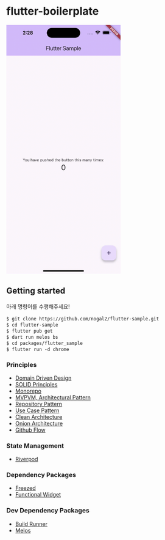 # flutter-boilerplate

<img src="resources/sample.gif" alt="til" width="300"/>

## Getting started

아래 명령어를 수행해주세요!

```
$ git clone https://github.com/nogal2/flutter-sample.git
$ cd flutter-sample
$ flutter pub get
$ dart run melos bs
$ cd packages/flutter_sample
$ flutter run -d chrome
```

### Principles

- [Domain Driven Design](https://en.wikipedia.org/wiki/Domain-driven_design)
- [SOLID Principles](https://en.wikipedia.org/wiki/SOLID)
- [Monorepo](https://en.wikipedia.org/wiki/Monorepo)
- [MVPVM, Architectural Pattern](https://learn.microsoft.com/en-us/archive/msdn-magazine/2011/december/mvpvm-design-pattern-the-model-view-presenter-viewmodel-design-pattern-for-wpf)
- [Repository Pattern](<https://learn.microsoft.com/en-us/previous-versions/msp-n-p/ff649690(v=pandp.10)>)
- [Use Case Pattern](https://developer.android.com/topic/architecture/domain-layer)
- [Clean Architecture](https://blog.cleancoder.com/uncle-bob/2012/08/13/the-clean-architecture.html)
- [Onion Architecture](https://jeffreypalermo.com/2008/07/the-onion-architecture-part-1/)
- [Github Flow](https://docs.github.com/en/get-started/using-github/github-flow)

### State Management

- [Riverpod](https://riverpod.dev/ko/)

### Dependency Packages

- [Freezed](https://pub.dev/packages/freezed)
- [Functional Widget](https://pub.dev/packages/functional_widget)

### Dev Dependency Packages

- [Build Runner](https://pub.dev/packages/build_runner)
- [Melos](https://pub.dev/packages/melos)
